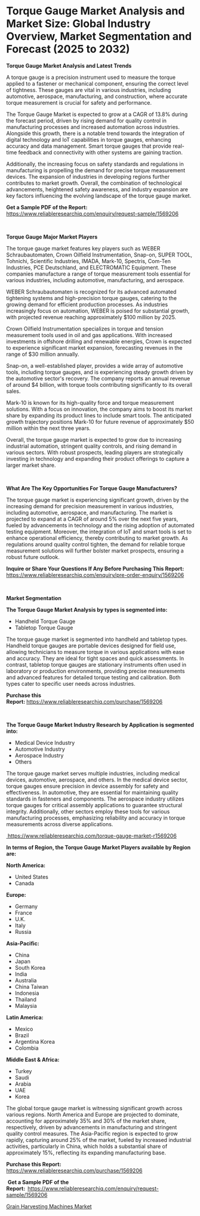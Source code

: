 <p><h1>Torque Gauge Market Analysis and Market Size: Global Industry Overview, Market Segmentation and Forecast (2025 to 2032)</h1></p><p><strong>Torque Gauge Market Analysis and Latest Trends</strong></p>
<p><p>A torque gauge is a precision instrument used to measure the torque applied to a fastener or mechanical component, ensuring the correct level of tightness. These gauges are vital in various industries, including automotive, aerospace, manufacturing, and construction, where accurate torque measurement is crucial for safety and performance.</p><p>The Torque Gauge Market is expected to grow at a CAGR of 13.8% during the forecast period, driven by rising demand for quality control in manufacturing processes and increased automation across industries. Alongside this growth, there is a notable trend towards the integration of digital technology and IoT capabilities in torque gauges, enhancing accuracy and data management. Smart torque gauges that provide real-time feedback and connectivity with other systems are gaining traction.</p><p>Additionally, the increasing focus on safety standards and regulations in manufacturing is propelling the demand for precise torque measurement devices. The expansion of industries in developing regions further contributes to market growth. Overall, the combination of technological advancements, heightened safety awareness, and industry expansion are key factors influencing the evolving landscape of the torque gauge market.</p></p>
<p><strong>Get a Sample PDF of the Report:&nbsp;</strong> <a href="https://www.reliableresearchiq.com/enquiry/request-sample/1569206?utm_campaign=1087&utm_medium=2&utm_source=Github&utm_content=ia&utm_term=09042025&utm_id=torque-gauge">https://www.reliableresearchiq.com/enquiry/request-sample/1569206</a></p>
<p>&nbsp;</p>
<p><strong>Torque Gauge Major Market Players</strong></p>
<p><p>The torque gauge market features key players such as WEBER Schraubautomaten, Crown Oilfield Instrumentation, Snap-on, SUPER TOOL, Tohnichi, Scientific Industries, IMADA, Mark-10, Spectris, Com-Ten Industries, PCE Deutschland, and ELECTROMATIC Equipment. These companies manufacture a range of torque measurement tools essential for various industries, including automotive, manufacturing, and aerospace.</p><p>WEBER Schraubautomaten is recognized for its advanced automated tightening systems and high-precision torque gauges, catering to the growing demand for efficient production processes. As industries increasingly focus on automation, WEBER is poised for substantial growth, with projected revenue reaching approximately $100 million by 2025.</p><p>Crown Oilfield Instrumentation specializes in torque and tension measurement tools used in oil and gas applications. With increased investments in offshore drilling and renewable energies, Crown is expected to experience significant market expansion, forecasting revenues in the range of $30 million annually.</p><p>Snap-on, a well-established player, provides a wide array of automotive tools, including torque gauges, and is experiencing steady growth driven by the automotive sector's recovery. The company reports an annual revenue of around $4 billion, with torque tools contributing significantly to its overall sales.</p><p>Mark-10 is known for its high-quality force and torque measurement solutions. With a focus on innovation, the company aims to boost its market share by expanding its product lines to include smart tools. The anticipated growth trajectory positions Mark-10 for future revenue of approximately $50 million within the next three years.</p><p>Overall, the torque gauge market is expected to grow due to increasing industrial automation, stringent quality controls, and rising demand in various sectors. With robust prospects, leading players are strategically investing in technology and expanding their product offerings to capture a larger market share.</p></p>
<p>&nbsp;</p>
<p><strong>What Are The Key Opportunities For Torque Gauge Manufacturers?</strong></p>
<p><p>The torque gauge market is experiencing significant growth, driven by the increasing demand for precision measurement in various industries, including automotive, aerospace, and manufacturing. The market is projected to expand at a CAGR of around 5% over the next five years, fueled by advancements in technology and the rising adoption of automated testing equipment. Moreover, the integration of IoT and smart tools is set to enhance operational efficiency, thereby contributing to market growth. As regulations around quality control tighten, the demand for reliable torque measurement solutions will further bolster market prospects, ensuring a robust future outlook.</p></p>
<p><strong>Inquire or Share Your Questions If Any Before Purchasing This Report:</strong> <a href="https://www.reliableresearchiq.com/enquiry/pre-order-enquiry/1569206?utm_campaign=1087&utm_medium=2&utm_source=Github&utm_content=ia&utm_term=09042025&utm_id=torque-gauge">https://www.reliableresearchiq.com/enquiry/pre-order-enquiry/1569206</a></p>
<p>&nbsp;</p>
<p><strong>Market Segmentation</strong></p>
<p><strong>The Torque Gauge Market Analysis by types is segmented into:</strong></p>
<p><ul><li>Handheld Torque Gauge</li><li>Tabletop Torque Gauge</li></ul></p>
<p><p>The torque gauge market is segmented into handheld and tabletop types. Handheld torque gauges are portable devices designed for field use, allowing technicians to measure torque in various applications with ease and accuracy. They are ideal for tight spaces and quick assessments. In contrast, tabletop torque gauges are stationary instruments often used in laboratory or production environments, providing precise measurements and advanced features for detailed torque testing and calibration. Both types cater to specific user needs across industries.</p></p>
<p><strong>Purchase this Report:&nbsp;</strong><a href="https://www.reliableresearchiq.com/purchase/1569206?utm_campaign=1087&utm_medium=2&utm_source=Github&utm_content=ia&utm_term=09042025&utm_id=torque-gauge">https://www.reliableresearchiq.com/purchase/1569206</a></p>
<p>&nbsp;</p>
<p><strong>The Torque Gauge Market Industry Research by Application is segmented into:</strong></p>
<p><ul><li>Medical Device Industry</li><li>Automotive Industry</li><li>Aerospace Industry</li><li>Others</li></ul></p>
<p><p>The torque gauge market serves multiple industries, including medical devices, automotive, aerospace, and others. In the medical device sector, torque gauges ensure precision in device assembly for safety and effectiveness. In automotive, they are essential for maintaining quality standards in fasteners and components. The aerospace industry utilizes torque gauges for critical assembly applications to guarantee structural integrity. Additionally, other sectors employ these tools for various manufacturing processes, emphasizing reliability and accuracy in torque measurements across diverse applications.</p></p>
<p><a href="https://www.reliableresearchiq.com/torque-gauge-market-r1569206?utm_campaign=1087&utm_medium=2&utm_source=Github&utm_content=ia&utm_term=09042025&utm_id=torque-gauge">&nbsp;https://www.reliableresearchiq.com/torque-gauge-market-r1569206</a></p>
<p><strong>In terms of Region, the Torque Gauge Market Players available by Region are:</strong></p>
<p>
    <p> <strong> North America: </strong>
        <ul>
            <li>United States</li>
            <li>Canada</li>
        </ul>
        </p> 
    <p> <strong> Europe: </strong>
        <ul>
            <li>Germany</li>
            <li>France</li>
            <li>U.K.</li>
            <li>Italy</li>
            <li>Russia</li>
        </ul>
        </p> 
    <p> <strong> Asia-Pacific: </strong>
        <ul>
            <li>China</li>
            <li>Japan</li>
            <li>South Korea</li>
            <li>India</li>
            <li>Australia</li>
            <li>China Taiwan</li>
            <li>Indonesia</li>
            <li>Thailand</li>
            <li>Malaysia</li>
        </ul>
        </p> 
    <p> <strong> Latin America: </strong>
        <ul>
            <li>Mexico</li>
            <li>Brazil</li>
            <li>Argentina Korea</li>
            <li>Colombia</li>
        </ul>
        </p> 
    <p> <strong> Middle East & Africa: </strong>
        <ul>
            <li>Turkey</li>
            <li>Saudi</li>
            <li>Arabia</li>
            <li>UAE</li>
            <li>Korea</li>
        </ul>
    </p>
    </p>
<p><p>The global torque gauge market is witnessing significant growth across various regions. North America and Europe are projected to dominate, accounting for approximately 35% and 30% of the market share, respectively, driven by advancements in manufacturing and stringent quality control measures. The Asia-Pacific region is expected to grow rapidly, capturing around 25% of the market, fueled by increased industrial activities, particularly in China, which holds a substantial share of approximately 15%, reflecting its expanding manufacturing base.</p></p>
<p><strong>Purchase this Report: </strong><a href="https://www.reliableresearchiq.com/purchase/1569206?utm_campaign=1087&utm_medium=2&utm_source=Github&utm_content=ia&utm_term=09042025&utm_id=torque-gauge">https://www.reliableresearchiq.com/purchase/1569206</a></p>
<p>&nbsp;<strong>Get a Sample PDF of the Report:&nbsp;&nbsp;</strong><a href="https://www.reliableresearchiq.com/enquiry/request-sample/1569206?utm_campaign=1087&utm_medium=2&utm_source=Github&utm_content=ia&utm_term=09042025&utm_id=torque-gauge">https://www.reliableresearchiq.com/enquiry/request-sample/1569206</a></p>
<p><strong></strong></p>
<p><p><a href="https://github.com/stunzkocotpv/Market-Research-Report-List-1/blob/main/grain-harvesting-machines-market.md?utm_campaign=1087&utm_medium=2&utm_source=Github&utm_content=ia&utm_term=09042025&utm_id=torque-gauge">Grain Harvesting Machines Market</a></p></p>